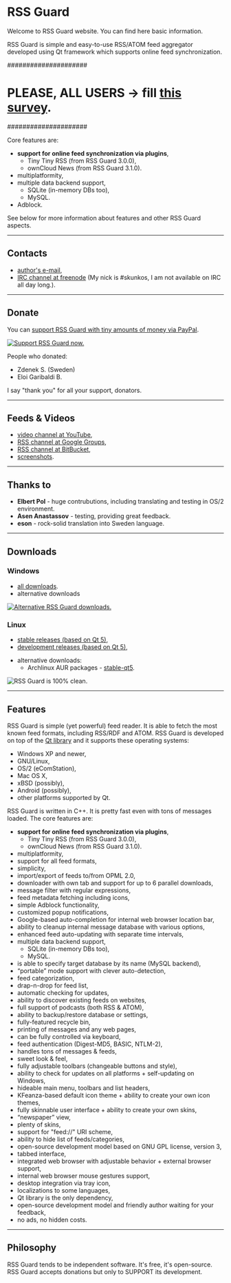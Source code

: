 RSS Guard
=========
Welcome to RSS Guard website. You can find here basic information.

RSS Guard is simple and easy-to-use RSS/ATOM feed aggregator developed using Qt framework which supports online feed synchronization.

#####################
# **PLEASE, ALL USERS -> fill [this survey](http://goo.gl/forms/GcvPYgS2a8).**
#####################

Core features are:

* **support for online feed synchronization via plugins**,
    * Tiny Tiny RSS (from RSS Guard 3.0.0),
    * ownCloud News (from RSS Guard 3.1.0).
* multiplatformity,
* multiple data backend support,
    * SQLite (in-memory DBs too),
    * MySQL.
* Adblock.

See below for more information about features and other RSS Guard aspects.

- - -
Contacts
--------
* [author's e-mail](mailto:rotter.martinos@gmail.com),
* [IRC channel at freenode](http://webchat.freenode.net/?channels=#rssguard) (My nick is #skunkos, I am not available on IRC all day long.).

- - -
Donate
------
You can [support RSS Guard with tiny amounts of money via PayPal](https://www.paypal.com/cgi-bin/webscr?cmd=_s-xclick&hosted_button_id=XMWPLPK893VH4).

[![Support RSS Guard now.](http://manlybeachrunningclub.com/wp-content/uploads/2015/01/paypal-donate-button115.png)](https://www.paypal.com/cgi-bin/webscr?cmd=_s-xclick&hosted_button_id=XMWPLPK893VH4)

People who donated:

* Zdenek S. (Sweden)
* Eloi Garibaldi B.

I say "thank you" for all your support, donators.

- - -
Feeds & Videos
-----
* [video channel at YouTube](http://www.youtube.com/playlist?list=PL-75mFFA3wujyMyea6W1qJEV_ulh6433j),
* [RSS channel at Google Groups](https://groups.google.com/forum/feed/rssguard/msgs/rss_v2_0.xml?num=50),
* [RSS channel at BitBucket](https://bitbucket.org/skunkos/rssguard/rss),
* [screenshots](https://drive.google.com/folderview?id=0B8XNkQ-jUoBYdVRSNm1kQ3BUMzQ&usp=sharing).

- - -
Thanks to
-----
* **Elbert Pol** - huge contrubutions, including translating and testing in OS/2 environment.
* **Asen Anastassov** - testing, providing great feedback.
* **eson** - rock-solid translation into Sweden language.

- - -
Downloads
---------
### Windows
* [all downloads](https://bitbucket.org/skunkos/rssguard/downloads).
* alternative downloads

[![Alternative RSS Guard downloads.](http://www.instalki.pl/img/buttons/en/download_dark.png)](http://www.instalki.pl/programy/download/Windows/czytniki_RSS/RSS_Guard.html)
### Linux
* [stable releases (based on Qt 5)](https://software.opensuse.org/download.html?project=home%3Askunkos%3Arssguard&package=rssguard-qt5),
* [development releases (based on Qt 5)](https://software.opensuse.org/download.html?project=home%3Askunkos%3Arssguard&package=rssguard-qt5-git),
+ alternative downloads:
    * Archlinux AUR packages - [stable-qt5](https://aur.archlinux.org/packages/rssguard/).

![RSS Guard is 100% clean.](http://www.softpedia.com/_img/softpedia_100_free.png)

- - -
Features
--------
RSS Guard is simple (yet powerful) feed reader. It is able to fetch the most known feed formats, including RSS/RDF and ATOM. RSS Guard is developed on top of the [Qt library](http://qt-project.org/) and it supports these operating systems:

* Windows XP and newer,
* GNU/Linux,
* OS/2 (eComStation),
* Mac OS X,
* xBSD (possibly),
* Android (possibly),
* other platforms supported by Qt.

RSS Guard is written in C++. It is pretty fast even with tons of messages loaded. The core features are:

* **support for online feed synchronization via plugins**,
    * Tiny Tiny RSS (from RSS Guard 3.0.0),
    * ownCloud News (from RSS Guard 3.1.0).
* multiplatformity,
* support for all feed formats,
* simplicity,
* import/export of feeds to/from OPML 2.0,
* downloader with own tab and support for up to 6 parallel downloads,
* message filter with regular expressions,
* feed metadata fetching including icons,
* simple Adblock functionality,
* customized popup notifications,
* Google-based auto-completion for internal web browser location bar,
* ability to cleanup internal message database with various options,
* enhanced feed auto-updating with separate time intervals,
* multiple data backend support,
    * SQLite (in-memory DBs too),
    * MySQL.
* is able to specify target database by its name (MySQL backend),
* “portable” mode support with clever auto-detection,
* feed categorization,
* drap-n-drop for feed list,
* automatic checking for updates,
* ability to discover existing feeds on websites,
* full support of podcasts (both RSS & ATOM),
* ability to backup/restore database or settings,
* fully-featured recycle bin,
* printing of messages and any web pages,
* can be fully controlled via keyboard,
* feed authentication (Digest-MD5, BASIC, NTLM-2),
* handles tons of messages & feeds,
* sweet look & feel,
* fully adjustable toolbars (changeable buttons and style),
* ability to check for updates on all platforms + self-updating on Windows,
* hideable main menu, toolbars and list headers,
* KFeanza-based default icon theme + ability to create your own icon themes,
* fully skinnable user interface + ability to create your own skins,
* “newspaper” view,
* plenty of skins,
* support for "feed://" URI scheme,
* ability to hide list of feeds/categories,
* open-source development model based on GNU GPL license, version 3,
* tabbed interface,
* integrated web browser with adjustable behavior + external browser support,
* internal web browser mouse gestures support,
* desktop integration via tray icon,
* localizations to some languages,
* Qt library is the only dependency,
* open-source development model and friendly author waiting for your feedback,
* no ads, no hidden costs.

- - -
Philosophy
----------
RSS Guard tends to be independent software. It's free, it's open-source. RSS Guard accepts donations but only to SUPPORT its development.